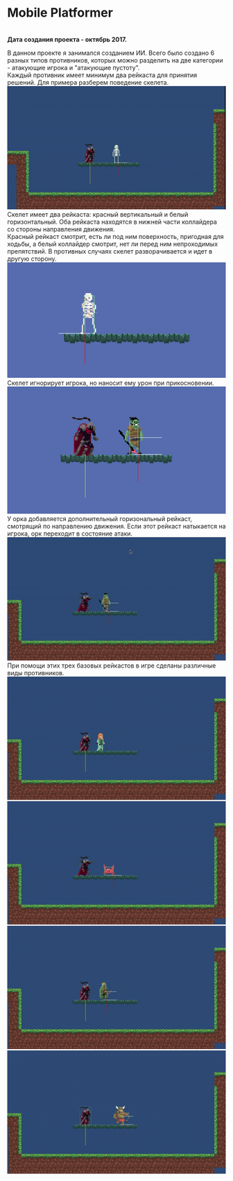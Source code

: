 # Mobile Platformer
<br>
<b>Дата создания проекта - октябрь 2017.</b>
<br>

В данном проекте я занимался созданием ИИ. Всего было создано 6 разных типов противников, которых можно разделить на две категории -
атакующие игрока и "атакующие пустоту".<br>
Каждый противник имеет минимум два рейкаста для принятия решений. Для примера разберем поведение скелета.
<br>
<img src="/Images/skeleton.gif"></img>
<br>
Скелет имеет два рейкаста: красный вертикальный и белый горизонтальный. Оба рейкаста находятся в нижней части коллайдера со стороны направления движения.
<br>
Красный рейкаст смотрит, есть ли под ним поверхность, пригодная для ходьбы, а белый коллайдер смотрит, нет ли перед ним непроходимых препятствий. В противных случаях скелет разворачивается и идет в другую сторону.
<br>
<img src="/Images/skeleton.png"></img>
<br>
Скелет игнорирует игрока, но наносит ему урон при прикосновении.
<br>
<img src="/Images/orc.png"></img>
<br>
У орка добавляется дополнительный горизональный рейкаст, смотрящий по направлению движения. Если этот рейкаст натыкается на игрока, орк переходит в состояние атаки.
<br>
<img src="/Images/orc.gif"></img>
<br>
При помощи этих трех базовых рейкастов в игре сделаны различные виды противников.
<br>
<img src="/Images/stationary.gif"></img>
<br>
<img src="/Images/crab.gif"></img>
<br>
<img src="/Images/ranged.gif"></img>
<br>
<img src="/Images/charge.gif"></img>
<br>
